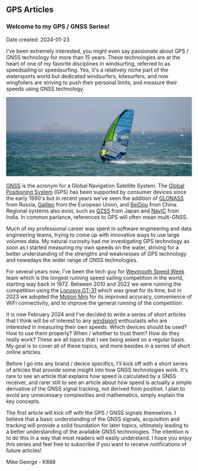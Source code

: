 ## GPS Articles

### Welcome to my GPS / GNSS Series!

Date created: 2024-01-23

I've been extremely interested, you might even say passionate about GPS / GNSS technology for more than 15 years. These technologies are at the heart of one of my favorite disciplines in windsurfing, referred to as speedsailing or speedsurfing. Yes, it's a relatively niche part of the watersports world but dedicated windsurfers, kitesurfers, and now wingfoilers are striving to push their personal limits, and measure their speeds using GNSS technology.

![WSW](img/wsw.jpg)

[GNSS](https://en.wikipedia.org/wiki/Satellite_navigation) is the acronym for a Global Navigation Satellite System. The [Global Positioning System](https://en.wikipedia.org/wiki/Global_Positioning_System) (GPS) has been supported by consumer devices since the early 1990's but in recent years we've seen the addition of [GLONASS](https://en.wikipedia.org/wiki/GLONASS) from Russia, [Galileo](https://en.wikipedia.org/wiki/Galileo_(satellite_navigation)) from the European Union, and [BeiDou](https://en.wikipedia.org/wiki/BeiDou) from China. Regional systems also exist, such as [QZSS](https://en.wikipedia.org/wiki/Quasi-Zenith_Satellite_System) from Japan and [NavIC](https://en.wikipedia.org/wiki/Indian_Regional_Navigation_Satellite_System) from India. In common parlance, references to GPS will often mean multi-GNSS.

Much of my professional career was spent in software engineering and data engineering teams, trying to come up with innovative ways to use large volumes data. My natural curiosity had me investigating GPS technology as soon as I started measuring my own speeds on the water, striving for a better understanding of the strengths and weaknesses of GPS technology and nowadays the wider range of GNSS technologies.

For several years now, I've been the tech guy for [Weymouth Speed Week](https://weymouthspeedweek.com/) team which is the longest running speed sailing competition in the world, starting way back in 1972. Between 2010 and 2022 we were running the competition using the [Locosys GT-31](https://www.locosystech.com/en/product/gps-handheld-data-logger-gt-31.html) which was great for its time, but in 2023 we adopted the [Motion Mini](https://www.motion-gps.com/motion/index.html) for its improved accuracy, convenience of WiFi connectivity, and to improve the general running of the competition.

It is now February 2024 and I've decided to write a series of short articles that I think will be of interest to any [windsport](https://en.wikipedia.org/wiki/Windsport) enthusiasts who are interested in measuring their own speeds. Which devices should be used? How to use them properly? When / whether to trust them? How do they really work? These are all topics that I see being asked on a regular basis. My goal is to cover all of these topics, and more besides in a series of short online articles.

Before I go into any brand / device specifics, I'll kick off with a short series of articles that provide some insight into how GNSS technologies work. It's rare to see an article that explains how speed is calculated by a GNSS receiver, and rarer still to see an article about how speed is actually a simple derivative of the GNSS signal tracking, not derived from position. I plan to avoid any unnecessary complexities and mathematics, simply explain the key concepts.

The first article will kick off with the GPS / GNSS signals themselves. I believe that a basic understanding of the GNSS signals, acquisition and tracking will provide a solid foundation for later topics, ultimately leading to a better understanding of the available GNSS technologies. The intention is to do this in a way that most readers will easily understand. I hope you enjoy this series and feel free to subscribe if you want to receive notifications of future articles!

Mike George - K888
